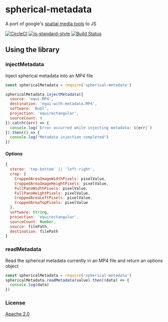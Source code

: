 # spherical-metadata
A port of google's [spatial media tools](https://github.com/google/spatial-media/tree/master/spatialmedia) to JS

[![CircleCI](https://circleci.com/gh/BublTechnology/spherical-metadata.svg?style=shield&circle-token=67c42a16a71bb1ff80fad3e089b3e621aac1ad5e)](https://circleci.com/gh/BublTechnology/spherical-metadata)
[![js-standard-style](https://img.shields.io/badge/code%20style-standard-brightgreen.svg)](http://standardjs.com/)
[![Build Status](https://travis-ci.org/BublTechnology/spherical-metadata.svg?branch=master)](https://travis-ci.org/BublTechnology/spherical-metadata)

## Using the library

### injectMetadata
Inject spherical metadata into an MP4 file

```javascript
const sphericalMetadata = require('spherical-metadata')

sphericalMetadata.injectMetadata({
  source: 'equi.MP4',
  destination: 'equi-with-metadata.MP4',
  software: 'Bubl',
  projection: 'equirectangular',
  sourceCount: 4
}).catch((err) => {
  console.log(`Error occurred while injecting metadata: ${err}`)
}).then(() => {
  console.log("Metadata injection completed")
})

```

#### Options
```javascript
{
  stereo: 'top-bottom' || 'left-right',
  crop: {
    CroppedAreaImageWidthPixels: pixelValue,
    CroppedAreaImageHeightPixels: pixelValue,
    FullPanoWidthPixels: pixelValue,
    FullPanoHeightPixels: pixelValue,
    CroppedAreaLeftPixels: pixelValue,
    CroppedAreaTopPixels: pixelValue
  },
  software: String,
  projection: 'equirectangular',
  sourceCount: Number,
  source: filePath,
  destination: filePath
}
```

### readMetadata
Read the spherical metadata currently in an MP4 file and return an options object

```javascript
const sphericalMetadata = require('spherical-metadata')
sphericalMetadata.readMetadata(value).then((data) => {
  console.log(data)
})
```


### License

[Apache 2.0](https://github.com/BublTechnology/spherical-metadata/blob/master/LICENSE)
